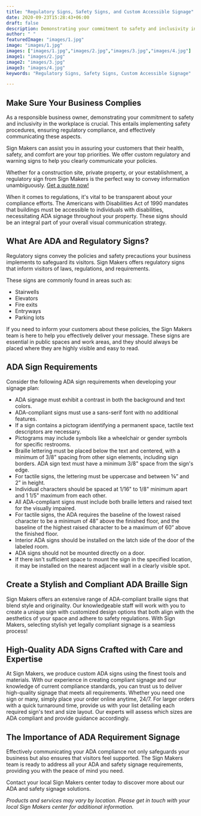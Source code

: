 ```yaml
---
title: "Regulatory Signs, Safety Signs, and Custom Accessible Signage"
date: 2020-09-23T15:28:43+06:00
draft: false
description: Demonstrating your commitment to safety and inclusivity in the workplace is crucial. This entails implementing safety procedures, ensuring regulatory compliance, and effectively communicating these aspects
author: " "
featuredImage: "images/1.jpg"
image: "images/1.jpg"
images: ["images/1.jpg","images/2.jpg","images/3.jpg","images/4.jpg"]
image1: "images/2.jpg"
image2: "images/3.jpg"
image3: "images/4.jpg"
keywords: "Regulatory Signs, Safety Signs, Custom Accessible Signage"

---
```

## Make Sure Your Business Complies

As a responsible business owner, demonstrating your commitment to safety and inclusivity in the workplace is crucial. This entails implementing safety procedures, ensuring regulatory compliance, and effectively communicating these aspects.

Sign Makers can assist you in assuring your customers that their health, safety, and comfort are your top priorities. We offer custom regulatory and warning signs to help you clearly communicate your policies.

Whether for a construction site, private property, or your establishment, a regulatory sign from Sign Makers is the perfect way to convey information unambiguously. [Get a quote now!](#)

When it comes to regulations, it's vital to be transparent about your compliance efforts. The Americans with Disabilities Act of 1990 mandates that buildings must be accessible to individuals with disabilities, necessitating ADA signage throughout your property. These signs should be an integral part of your overall visual communication strategy.

## What Are ADA and Regulatory Signs?

Regulatory signs convey the policies and safety precautions your business implements to safeguard its visitors. Sign Makers offers regulatory signs that inform visitors of laws, regulations, and requirements.

These signs are commonly found in areas such as:

- Stairwells
- Elevators
- Fire exits
- Entryways
- Parking lots

If you need to inform your customers about these policies, the Sign Makers team is here to help you effectively deliver your message. These signs are essential in public spaces and work areas, and they should always be placed where they are highly visible and easy to read.

## ADA Sign Requirements

Consider the following ADA sign requirements when developing your signage plan:

- ADA signage must exhibit a contrast in both the background and text colors.
- ADA-compliant signs must use a sans-serif font with no additional features.
- If a sign contains a pictogram identifying a permanent space, tactile text descriptors are necessary.
- Pictograms may include symbols like a wheelchair or gender symbols for specific restrooms.
- Braille lettering must be placed below the text and centered, with a minimum of 3/8" spacing from other sign elements, including sign borders. ADA sign text must have a minimum 3/8" space from the sign's edge.
- For tactile signs, the lettering must be uppercase and between ⅝” and 2” in height.
- Individual characters should be spaced at 1/16" to 1/8" minimum apart and 1 1/5" maximum from each other.
- All ADA-compliant signs must include both braille letters and raised text for the visually impaired.
- For tactile signs, the ADA requires the baseline of the lowest raised character to be a minimum of 48” above the finished floor, and the baseline of the highest raised character to be a maximum of 60” above the finished floor.
- Interior ADA signs should be installed on the latch side of the door of the labeled room.
- ADA signs should not be mounted directly on a door.
- If there isn't sufficient space to mount the sign in the specified location, it may be installed on the nearest adjacent wall in a clearly visible spot.

## Create a Stylish and Compliant ADA Braille Sign

Sign Makers offers an extensive range of ADA-compliant braille signs that blend style and originality. Our knowledgeable staff will work with you to create a unique sign with customized design options that both align with the aesthetics of your space and adhere to safety regulations. With Sign Makers, selecting stylish yet legally compliant signage is a seamless process!

## High-Quality ADA Signs Crafted with Care and Expertise

At Sign Makers, we produce custom ADA signs using the finest tools and materials. With our experience in creating compliant signage and our knowledge of current compliance standards, you can trust us to deliver high-quality signage that meets all requirements. Whether you need one sign or many, simply place your order online anytime, 24/7. For larger orders with a quick turnaround time, provide us with your list detailing each required sign's text and size layout. Our experts will assess which sizes are ADA compliant and provide guidance accordingly.

## The Importance of ADA Requirement Signage

Effectively communicating your ADA compliance not only safeguards your business but also ensures that visitors feel supported. The Sign Makers team is ready to address all your ADA and safety signage requirements, providing you with the peace of mind you need.

Contact your local Sign Makers center today to discover more about our ADA and safety signage solutions.

*Products and services may vary by location. Please get in touch with your local Sign Makers center for additional information.*
